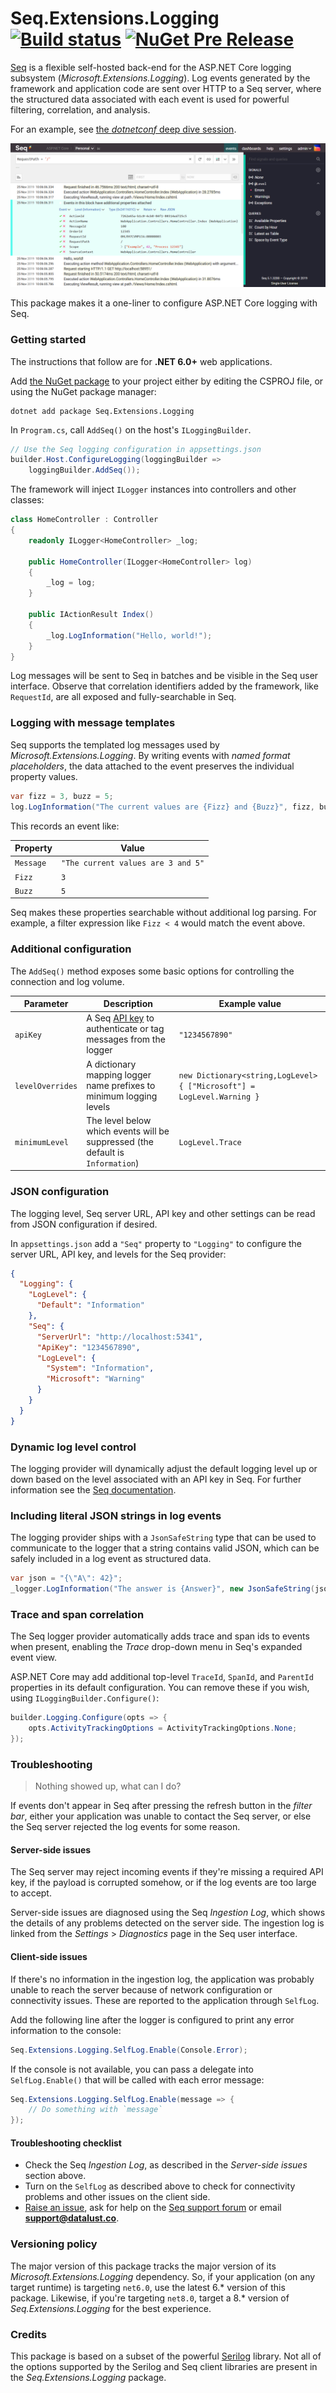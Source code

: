# Seq.Extensions.Logging [![Build status](https://ci.appveyor.com/api/projects/status/h7r1hv3cpd6e2ou3?svg=true)](https://ci.appveyor.com/project/datalust/seq-extensions-logging) [![NuGet Pre Release](https://img.shields.io/nuget/vpre/Seq.Extensions.Logging.svg)](https://nuget.org/packages/Seq.Extensions.Logging)

[Seq](https://datalust.co/seq) is a flexible self-hosted back-end for the ASP.NET Core logging subsystem (_Microsoft.Extensions.Logging_). Log events generated by the framework and application code are sent over HTTP to a Seq server, where the structured data associated with each event is used for powerful filtering, correlation, and analysis.

For an example, see [the _dotnetconf_ deep dive session](https://channel9.msdn.com/Events/dotnetConf/2016/ASPNET-Core--deep-dive-on-building-a-real-website-with-todays-bits).

![Screenshot](https://raw.githubusercontent.com/datalust/seq-extensions-logging/dev/asset/screenshot.png)

This package makes it a one-liner to configure ASP.NET Core logging with Seq.

### Getting started

The instructions that follow are for **.NET 6.0+** web applications.

Add [the NuGet package](https://nuget.org/packages/seq.extensions.logging) to your project either by editing the CSPROJ file, or using the NuGet package manager:

```
dotnet add package Seq.Extensions.Logging
```

In `Program.cs`, call `AddSeq()` on the host's `ILoggingBuilder`.

```csharp
// Use the Seq logging configuration in appsettings.json
builder.Host.ConfigureLogging(loggingBuilder =>
    loggingBuilder.AddSeq());
```

The framework will inject `ILogger` instances into controllers and other classes:

```csharp
class HomeController : Controller
{
    readonly ILogger<HomeController> _log;
    
    public HomeController(ILogger<HomeController> log)
    {
        _log = log;
    }
    
    public IActionResult Index()
    {
        _log.LogInformation("Hello, world!");
    }
}
```

Log messages will be sent to Seq in batches and be visible in the Seq user interface. Observe that correlation identifiers added by the framework, like `RequestId`, are all exposed and fully-searchable in Seq.

### Logging with message templates

Seq supports the templated log messages used by _Microsoft.Extensions.Logging_. By writing events with _named format placeholders_, the data attached to the event preserves the individual property values.

```csharp
var fizz = 3, buzz = 5;
log.LogInformation("The current values are {Fizz} and {Buzz}", fizz, buzz);
```

This records an event like:

| Property | Value |
| -------- | ----- |
| `Message` | `"The current values are 3 and 5"` |
| `Fizz` | `3` |
| `Buzz` | `5` |

Seq makes these properties searchable without additional log parsing. For example, a filter expression like `Fizz < 4` would match the event above.

### Additional configuration

The `AddSeq()` method exposes some basic options for controlling the connection and log volume.

| Parameter | Description | Example value |
| --------- | ----------- | ------------- |
| `apiKey` | A Seq [API key](http://docs.datalust.co/docs/api-keys) to authenticate or tag messages from the logger | `"1234567890"` |
| `levelOverrides` | A dictionary mapping logger name prefixes to minimum logging levels | `new Dictionary<string,LogLevel>{ ["Microsoft"] = LogLevel.Warning }` |
| `minimumLevel` | The level below which events will be suppressed (the default is `Information`) | `LogLevel.Trace` |

### JSON configuration

The logging level, Seq server URL, API key and other settings can be read from JSON configuration if desired.

In `appsettings.json` add a `"Seq"` property to `"Logging"` to configure the server URL, API key, and levels for the Seq provider:

```json
{
  "Logging": {
    "LogLevel": {
      "Default": "Information"
    },
    "Seq": {
      "ServerUrl": "http://localhost:5341",
      "ApiKey": "1234567890",
      "LogLevel": {
        "System": "Information",
        "Microsoft": "Warning"
      }
    }
  }
}
```

### Dynamic log level control

The logging provider will dynamically adjust the default logging level up or down based on the level associated with an API key in Seq. For further information see 
the [Seq documentation](http://docs.datalust.co/docs/using-serilog#dynamic-level-control).

### Including literal JSON strings in log events

The logging provider ships with a `JsonSafeString` type that can be used to communicate to the logger that a string contains valid JSON, which can be safely included in a log event as structured data.

```csharp
var json = "{\"A\": 42}";
_logger.LogInformation("The answer is {Answer}", new JsonSafeString(json));
```

### Trace and span correlation

The Seq logger provider automatically adds trace and span ids to events when present, enabling the _Trace_ drop-down menu in Seq's expanded event view.

ASP.NET Core may add additional top-level `TraceId`, `SpanId`, and `ParentId` properties in its default configuration. You can remove these if you wish, using `ILoggingBuilder.Configure()`:

```csharp
builder.Logging.Configure(opts => {
    opts.ActivityTrackingOptions = ActivityTrackingOptions.None;
});
```

### Troubleshooting

> Nothing showed up, what can I do?

If events don't appear in Seq after pressing the refresh button in the _filter bar_, either your application was unable to contact the Seq server, or else the Seq server rejected the log events for some reason.

#### Server-side issues

The Seq server may reject incoming events if they're missing a required API key, if the payload is corrupted somehow, or if the log events are too large to accept.

Server-side issues are diagnosed using the Seq _Ingestion Log_, which shows the details of any problems detected on the server side. The ingestion log is linked from the _Settings_ > _Diagnostics_ page in the Seq user interface.

#### Client-side issues

If there's no information in the ingestion log, the application was probably unable to reach the server because of network configuration or connectivity issues. These are reported to the application through `SelfLog`.

Add the following line after the logger is configured to print any error information to the console:

```csharp
Seq.Extensions.Logging.SelfLog.Enable(Console.Error);
```

If the console is not available, you can pass a delegate into `SelfLog.Enable()` that will be called with each error message:

```csharp
Seq.Extensions.Logging.SelfLog.Enable(message => {
    // Do something with `message`
});
```

#### Troubleshooting checklist

 * Check the Seq _Ingestion Log_, as described in the _Server-side issues_ section above.
 * Turn on the `SelfLog` as described above to check for connectivity problems and other issues on the client side.
 * [Raise an issue](https://github.com/datalust/seq-extensions-logging/issues), ask for help on the [Seq support forum](http://docs.datalust.co/discuss) or email **support@datalust.co**.
 
### Versioning policy

The major version of this package tracks the major version of its _Microsoft.Extensions.Logging_ dependency. So, if your
application (on any target runtime) is targeting `net6.0`, use the latest 6.* version of this package. Likewise, if
you're targeting `net8.0`, target a 8.* version of _Seq.Extensions.Logging_ for the best experience.

### Credits

This package is based on a subset of the powerful [Serilog](https://serilog.net) library. Not all of the options supported by the Serilog and Seq client libraries are present in 
the _Seq.Extensions.Logging_ package.
